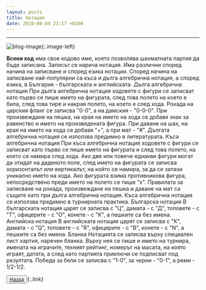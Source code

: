 ```yaml
---
layout: posts
title: Нотация
date: 2019-08-04 23:17 +0300
---
```


---
![blog-image]({{site.baseurl}}/images/blog-2.jpg){:.image-left}
<p>
<b>Всеки ход</b> има свое кодово име, което позволява шахматната партия да бъде записана. Записът се нарича нотация. Има различни според начина на записване и според езика нотации. Според начина на записване най-популярни са къса и дълга алгебрична нотация, а според езика, в България - българската и английската.
Дълга алгебрична нотация
При дълга алгебрична нотация ходовете с фигури се записват като първо се пише името на фигурата, след това полето на което е била, след това тире и накрая полето, на което е след хода. Рокада на царския фланг се записва "0-0", а на дамския - "0-0-0". При произвеждане на пешка, на края на името на хода се добавя знак за равенство и името на произведената фигура. При даване на шах, на края на името на хода се добавя "+", а при мат - "#". Дългата алгебрична нотация се използва предимно в литературата.
Къса алгебрична нотация
При къса алгебрична нотация ходовете с фигури се записват като първо се пише името на фигурата и след това полето, на което се намира след хода. Ако две или повече еднакви фигури могат да отидат на даденото поле, след името на фигурата се записва хоризонталът или вертикалът, на който се намира, за да се запази уникално името на хода. Ако фигурата взима противникова фигура, непосредствено преди името на полето се пише "х". Правилата за записване на рокада, произвеждане на пешка и даване на мат са същите като при дълга алгебрична нотация. Къса алгебрична нотация се използва предимно в турнирната практика.
Българска нотация
В българската нотация царят се записва с "Ц", дамата - с "Д", топовете - с "Т", офицерите - с "О", конете - с "К", а пешките са без имена.
Английска нотация
В английската нотация царят се записва с "К", дамата - с "Q", топовете - с "R", офицерите - с "B", конете - с "N", а пешките са без имена.
Бланка
Нотацията се записва върху специален лист хартия, наречен бланка. Върху нея се пише и името на турнира, имената на играчите, техният рейтинг, номерът на масата, на която играят, датата, а след като партията приключи се подписват под резултата. Победа за бели се записва с "1-0", за черни - "0-1", а реми - 1/2-1/2.</p>
<button><a href="{{site.baseurl}}/blog/">Назад</a></button>{:.link}